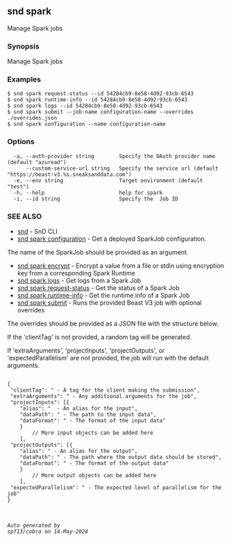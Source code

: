 ## snd spark

Manage Spark jobs

### Synopsis

Manage Spark jobs

### Examples

```
$ snd spark request-status --id 54284cb9-8e58-4d92-93cb-6543
$ snd spark runtime-info --id 54284cb9-8e58-4d92-93cb-6543
$ snd spark logs --id 54284cb9-8e58-4d92-93cb-6543
$ snd spark submit --job-name configuration-name --overrides ./overrides.json
$ snd spark configuration --name configuration-name 

```

### Options

```
  -a, --auth-provider string        Specify the OAuth provider name (default "azuread")
      --custom-service-url string   Specify the service url (default "https://beast-v3.%s.sneaksanddata.com")
  -e, --env string                  Target environment (default "test")
  -h, --help                        help for spark
  -i, --id string                   Specify the  Job ID
```

### SEE ALSO

* [snd](snd.md)	 - SnD CLI
* [snd spark configuration](snd_spark_configuration.md)	 - Get a deployed SparkJob configuration.

The name of the SparkJob should be provided as an argument.

* [snd spark encrypt](snd_spark_encrypt.md)	 - Encrypt a value from a file or stdin using encryption key from a corresponding Spark Runtime
* [snd spark logs](snd_spark_logs.md)	 - Get logs from a Spark Job
* [snd spark request-status](snd_spark_request-status.md)	 - Get the status of a Spark Job
* [snd spark runtime-info](snd_spark_runtime-info.md)	 - Get the runtime info of a Spark Job
* [snd spark submit](snd_spark_submit.md)	 - Runs the provided Beast V3 job with optional overrides

The overrides should be provided as a JSON file with the structure below.

If the 'clientTag' is not provided, a random tag will be generated.

If 'extraArguments', 'projectInputs', 'projectOutputs', or 'expectedParallelism' are not provided, the job will run with the default arguments.

<pre><code>
{
 "clientTag": "<string> - A tag for the client making the submission",
 "extraArguments": "<object> - Any additional arguments for the job",
 "projectInputs": [{
	"alias": "<string>  - An alias for the input",
	"dataPath": "<string> - The path to the input data",
	"dataFormat": "<string> - The format of the input data"
	}
		// More input objects can be added here
	],
 "projectOutputs": [{
	"alias": "<string> - An alias for the output",
	"dataPath": "<string> - The path where the output data should be stored",
	"dataFormat": "<string> - The format of the output data"
	}
		// More output objects can be added here
	],
 "expectedParallelism": "<integer> - The expected level of parallelism for the job"
}
</code></pre>


###### Auto generated by spf13/cobra on 14-May-2024
